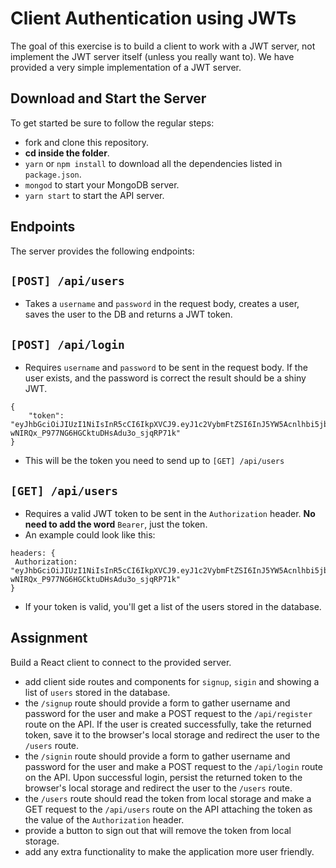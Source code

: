 # Client Authentication using JWTs

The goal of this exercise is to build a client to work with a JWT server, not implement the JWT server itself (unless you really want to). We have provided a very simple implementation of a JWT server.

## Download and Start the Server

To get started be sure to follow the regular steps:

* fork and clone this repository.
* **cd inside the folder**.
* `yarn` or `npm install` to download all the dependencies listed in `package.json`.
* `mongod` to start your MongoDB server.
* `yarn start` to start the API server.

## Endpoints

The server provides the following endpoints:

## `[POST] /api/users`

* Takes a `username` and `password` in the request body, creates a user, saves the user to the DB and returns a JWT token.

## `[POST] /api/login`

* Requires `username` and `password` to be sent in the request body. If the user exists, and the password is correct the result should be a shiny JWT.

```
{
    "token": "eyJhbGciOiJIUzI1NiIsInR5cCI6IkpXVCJ9.eyJ1c2VybmFtZSI6InJ5YW5Acnlhbi5jb20iLCJpYXQiOjE1MTYyOTQ1NzMsImV4cCI6MTUxNjI5ODE3M30.Uv4Sr-wNIRQx_P977NG6HGCktuDHsAdu3o_sjqRP71k"
}
```

* This will be the token you need to send up to `[GET] /api/users`

## `[GET] /api/users`

* Requires a valid JWT token to be sent in the `Authorization` header. **No need to add the word** `Bearer`, just the token.
* An example could look like this:

```
headers: {
 Authorization: "eyJhbGciOiJIUzI1NiIsInR5cCI6IkpXVCJ9.eyJ1c2VybmFtZSI6InJ5YW5Acnlhbi5jb20iLCJpYXQiOjE1MTYyOTQ1NzMsImV4cCI6MTUxNjI5ODE3M30.Uv4Sr-wNIRQx_P977NG6HGCktuDHsAdu3o_sjqRP71k"
}
```

* If your token is valid, you'll get a list of the users stored in the database.

## Assignment

Build a React client to connect to the provided server.

* add client side routes and components for `signup`, `sigin` and showing a list of `users` stored in the database.
* the `/signup` route should provide a form to gather username and password for the user and make a POST request to the `/api/register` route on the API. If the user is created successfully, take the returned token, save it to the browser's local storage and redirect the user to the `/users` route.
* the `/signin` route should provide a form to gather username and password for the user and make a POST request to the `/api/login` route on the API. Upon successful login, persist the returned token to the browser's local storage and redirect the user to the `/users` route.
* the `/users` route should read the token from local storage and make a GET request to the `/api/users` route on the API attaching the token as the value of the `Authorization` header.
* provide a button to sign out that will remove the token from local storage.
* add any extra functionality to make the application more user friendly.
